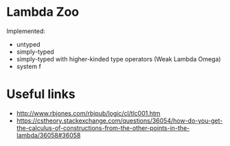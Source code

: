 # Lambda Zoo

Implemented:

* untyped
* simply-typed
* simply-typed with higher-kinded type operators (Weak Lambda Omega)
* system f

# Useful links

* http://www.rbjones.com/rbjpub/logic/cl/tlc001.htm
* https://cstheory.stackexchange.com/questions/36054/how-do-you-get-the-calculus-of-constructions-from-the-other-points-in-the-lambda/36058#36058